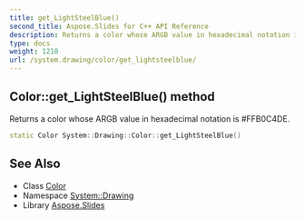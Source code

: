 ```yaml
---
title: get_LightSteelBlue()
second_title: Aspose.Slides for C++ API Reference
description: Returns a color whose ARGB value in hexadecimal notation is #FFB0C4DE.
type: docs
weight: 1210
url: /system.drawing/color/get_lightsteelblue/
---
```

## Color::get_LightSteelBlue() method


Returns a color whose ARGB value in hexadecimal notation is #FFB0C4DE.

```cpp
static Color System::Drawing::Color::get_LightSteelBlue()
```

## See Also

* Class [Color](../)
* Namespace [System::Drawing](../../)
* Library [Aspose.Slides](../../../)